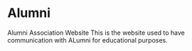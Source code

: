 # Alumni
Alumni Association Website
This is the website used to have communication with ALumni for educational purposes.
